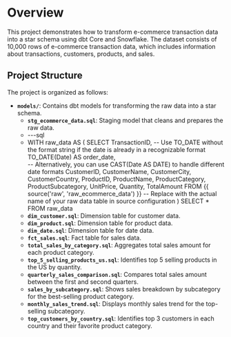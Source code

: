 # Overview

This project demonstrates how to transform e-commerce transaction data into a star schema using dbt Core and Snowflake. The dataset consists of 10,000 rows of e-commerce transaction data, which includes information about transactions, customers, products, and sales.

## Project Structure

The project is organized as follows:

- **`models/`**: Contains dbt models for transforming the raw data into a star schema.
  - **`stg_ecommerce_data.sql`**: Staging model that cleans and prepares the raw data.
  - ---sql
  - WITH raw_data AS (
    SELECT
        TransactionID,
        -- Use TO_DATE without the format string if the date is already in a recognizable format
        TO_DATE(Date) AS order_date,  
        -- Alternatively, you can use CAST(Date AS DATE) to handle different date formats
        CustomerID,
        CustomerName,
        CustomerCity,
        CustomerCountry,
        ProductID,
        ProductName,
        ProductCategory,
        ProductSubcategory,
        UnitPrice,
        Quantity,
        TotalAmount
    FROM {{ source('raw', 'raw_ecommerce_data') }}  -- Replace with the actual name of your raw data table in source configuration
)
SELECT *
FROM raw_data
  - **`dim_customer.sql`**: Dimension table for customer data.
  - **`dim_product.sql`**: Dimension table for product data.
  - **`dim_date.sql`**: Dimension table for date data.
  - **`fct_sales.sql`**: Fact table for sales data.
  - **`total_sales_by_category.sql`**: Aggregates total sales amount for each product category.
  - **`top_5_selling_products_us.sql`**: Identifies top 5 selling products in the US by quantity.
  - **`quarterly_sales_comparison.sql`**: Compares total sales amount between the first and second quarters.
  - **`sales_by_subcategory.sql`**: Shows sales breakdown by subcategory for the best-selling product category.
  - **`monthly_sales_trend.sql`**: Displays monthly sales trend for the top-selling subcategory.
  - **`top_customers_by_country.sql`**: Identifies top 3 customers in each country and their favorite product category.

